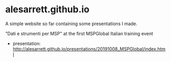 # alesarrett.github.io

A simple website so far containing some presentations I made.


"Dati e strumenti per MSP" at the first MSPGlobal Italian training event
* presentation: http://alesarrett.github.io/presentations/20191008_MSPGlobal/index.html
